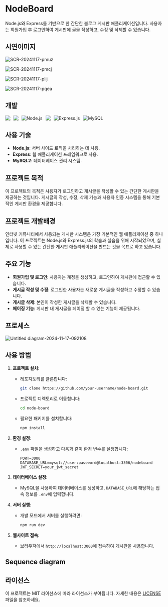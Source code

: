 # NodeBoard

Node.js와 Express를 기반으로 한 간단한 블로그 게시판 애플리케이션입니다. 사용자는 회원가입 후 로그인하여 게시판에 글을 작성하고, 수정 및 삭제할 수 있습니다.

## 시연이미지

![SCR-20241117-pmuz](https://github.com/user-attachments/assets/2efdcdf6-3340-432f-952e-8613dbe4299c)

![SCR-20241117-pmcj](https://github.com/user-attachments/assets/45a15de2-382f-4c1e-99d3-770b75b1a839)

![SCR-20241117-plij](https://github.com/user-attachments/assets/bc52ee5c-2700-4b86-8e5c-4af9f4eb4a33)

![SCR-20241117-pqea](https://github.com/user-attachments/assets/f8870247-9b99-41d5-a938-4cb9b7bae3ac)


## 개발

<div style="display: flex; flex-wrap: wrap; gap: 10px;">
  <img src="https://img.shields.io/badge/html5-E34F26?style=for-the-badge&logo=html5&logoColor=white"> 
  <img src="https://img.shields.io/badge/css-1572B6?style=for-the-badge&logo=css3&logoColor=white"> 
  <img src="https://img.shields.io/badge/node.js-339933.svg?style=for-the-badge&logo=nodedotjs&logoColor=white" alt="Node.js" style="max-height: 40px;">
  <img src="https://img.shields.io/badge/javascript-F7DF1E?style=for-the-badge&logo=javascript&logoColor=black"> 
  <img src="https://img.shields.io/badge/express-000000.svg?style=for-the-badge&logo=express&logoColor=white" alt="Express.js" style="max-height: 40px;">
  <img src="https://img.shields.io/badge/MySQL-4479A1.svg?style=for-the-badge&logo=mysql&logoColor=white" alt="MySQL" style="max-height: 40px;">
</div>

## 사용 기술

- **Node.js**: 서버 사이드 로직을 처리하는 데 사용.
- **Express**: 웹 애플리케이션 프레임워크로 사용.
- **MySQL2**: 데이터베이스 관리 시스템.

## 프로젝트 목적

이 프로젝트의 목적은 사용자가 로그인하고 게시글을 작성할 수 있는 간단한 게시판을 제공하는 것입니다. 게시글의 작성, 수정, 삭제 기능과 사용자 인증 시스템을 통해 기본적인 게시판 환경을 제공합니다.


## 프로젝트 개발배경

인터넷 커뮤니티에서 사용되는 게시판 시스템은 가장 기본적인 웹 애플리케이션 중 하나입니다. 이 프로젝트는 Node.js와 Express.js의 학습과 실습을 위해 시작되었으며, 실제로 사용할 수 있는 간단한 게시판 애플리케이션을 만드는 것을 목표로 하고 있습니다.


## 주요 기능

- **회원가입 및 로그인**: 사용자는 계정을 생성하고, 로그인하여 게시판에 접근할 수 있습니다.
- **게시글 작성 및 수정**: 로그인한 사용자는 새로운 게시글을 작성하고 수정할 수 있습니다.
- **게시글 삭제**: 본인이 작성한 게시글을 삭제할 수 있습니다.
- **페이징 기능**: 게시판 내 게시글을 페이징 할 수 있는 기능이 제공됩니다.

## 프로세스
![Untitled diagram-2024-11-17-092108](https://github.com/user-attachments/assets/378c7ce6-7ca3-4f4a-956e-add3662354dd)

## 사용 방법

1. **프로젝트 설치**:
    - 레포지토리를 클론합니다:
      ```bash
      git clone https://github.com/your-username/node-board.git
      ```
    - 프로젝트 디렉토리로 이동합니다:
      ```bash
      cd node-board
      ```
    - 필요한 패키지를 설치합니다:
      ```bash
      npm install
      ```

2. **환경 설정**:
    - `.env` 파일을 생성하고 다음과 같이 환경 변수를 설정합니다:
      ```env
      PORT=3000
      DATABASE_URL=mysql://user:password@localhost:3306/nodeboard
      JWT_SECRET=your_jwt_secret
      ```

3. **데이터베이스 설정**:
    - MySQL을 사용하여 데이터베이스를 생성하고, `DATABASE_URL`에 해당하는 접속 정보를 `.env`에 입력합니다.

4. **서버 실행**:
    - 개발 모드에서 서버를 실행하려면:
      ```bash
      npm run dev
      ```

5. **웹사이트 접속**:
    - 브라우저에서 `http://localhost:3000`에 접속하여 게시판을 사용합니다.
  
## Sequence diagram

## 라이선스

이 프로젝트는 MIT 라이선스에 따라 라이선스가 부여됩니다. 자세한 내용은 [LICENSE](LICENSE) 파일을 참조하세요.
